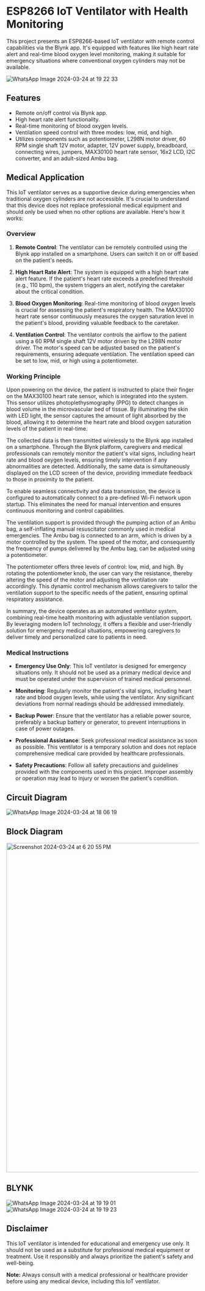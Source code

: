 # ESP8266 IoT Ventilator with Health Monitoring

This project presents an ESP8266-based IoT ventilator with remote control capabilities via the Blynk app. It's equipped with features like high heart rate alert and real-time blood oxygen level monitoring, making it suitable for emergency situations where conventional oxygen cylinders may not be available.


![WhatsApp Image 2024-03-24 at 19 22 33](https://github.com/keshavmarian/ESP8266-IoT-Ventilator-/assets/88151753/3d9a505f-ae7a-4f16-b923-fe911aa45b93)

## Features

- Remote on/off control via Blynk app.
- High heart rate alert functionality.
- Real-time monitoring of blood oxygen levels.
- Ventilation speed control with three modes: low, mid, and high.
- Utilizes components such as potentiometer, L298N motor driver, 60 RPM single shaft 12V motor, adapter, 12V power supply, breadboard, connecting wires, jumpers, MAX30100 heart rate sensor, 16x2 LCD, I2C converter, and an adult-sized Ambu bag.

## Medical Application

This IoT ventilator serves as a supportive device during emergencies when traditional oxygen cylinders are not accessible. It's crucial to understand that this device does not replace professional medical equipment and should only be used when no other options are available. Here's how it works:

### Overview

1. **Remote Control**: The ventilator can be remotely controlled using the Blynk app installed on a smartphone. Users can switch it on or off based on the patient's needs.

2. **High Heart Rate Alert**: The system is equipped with a high heart rate alert feature. If the patient's heart rate exceeds a predefined threshold (e.g., 110 bpm), the system triggers an alert, notifying the caretaker about the critical condition.

3. **Blood Oxygen Monitoring**: Real-time monitoring of blood oxygen levels is crucial for assessing the patient's respiratory health. The MAX30100 heart rate sensor continuously measures the oxygen saturation level in the patient's blood, providing valuable feedback to the caretaker.

4. **Ventilation Control**: The ventilator controls the airflow to the patient using a 60 RPM single shaft 12V motor driven by the L298N motor driver. The motor's speed can be adjusted based on the patient's requirements, ensuring adequate ventilation. The ventilation speed can be set to low, mid, or high using a potentiometer.

### Working Principle

Upon powering on the device, the patient is instructed to place their finger on the MAX30100 heart rate sensor, which is integrated into the system. This sensor utilizes photoplethysmography (PPG) to detect changes in blood volume in the microvascular bed of tissue. By illuminating the skin with LED light, the sensor captures the amount of light absorbed by the blood, allowing it to determine the heart rate and blood oxygen saturation levels of the patient in real-time.

The collected data is then transmitted wirelessly to the Blynk app installed on a smartphone. Through the Blynk platform, caregivers and medical professionals can remotely monitor the patient's vital signs, including heart rate and blood oxygen levels, ensuring timely intervention if any abnormalities are detected. Additionally, the same data is simultaneously displayed on the LCD screen of the device, providing immediate feedback to those in proximity to the patient.

To enable seamless connectivity and data transmission, the device is configured to automatically connect to a pre-defined Wi-Fi network upon startup. This eliminates the need for manual intervention and ensures continuous monitoring and control capabilities.

The ventilation support is provided through the pumping action of an Ambu bag, a self-inflating manual resuscitator commonly used in medical emergencies. The Ambu bag is connected to an arm, which is driven by a motor controlled by the system. The speed of the motor, and consequently the frequency of pumps delivered by the Ambu bag, can be adjusted using a potentiometer.

The potentiometer offers three levels of control: low, mid, and high. By rotating the potentiometer knob, the user can vary the resistance, thereby altering the speed of the motor and adjusting the ventilation rate accordingly. This dynamic control mechanism allows caregivers to tailor the ventilation support to the specific needs of the patient, ensuring optimal respiratory assistance.

In summary, the device operates as an automated ventilator system, combining real-time health monitoring with adjustable ventilation support. By leveraging modern IoT technology, it offers a flexible and user-friendly solution for emergency medical situations, empowering caregivers to deliver timely and personalized care to patients in need.


### Medical Instructions

- **Emergency Use Only**: This IoT ventilator is designed for emergency situations only. It should not be used as a primary medical device and must be operated under the supervision of trained medical personnel.

- **Monitoring**: Regularly monitor the patient's vital signs, including heart rate and blood oxygen levels, while using the ventilator. Any significant deviations from normal readings should be addressed immediately.

- **Backup Power**: Ensure that the ventilator has a reliable power source, preferably a backup battery or generator, to prevent interruptions in case of power outages.

- **Professional Assistance**: Seek professional medical assistance as soon as possible. This ventilator is a temporary solution and does not replace comprehensive medical care provided by healthcare professionals.

- **Safety Precautions**: Follow all safety precautions and guidelines provided with the components used in this project. Improper assembly or operation may lead to injury or worsen the patient's condition.

## Circuit Diagram

![WhatsApp Image 2024-03-24 at 18 06 19](https://github.com/keshavmarian/ESP8266-IoT-Ventilator-/assets/88151753/70f01f57-3037-4196-aaa1-de1e9128850b)

## Block Diagram 

<img width="863" alt="Screenshot 2024-03-24 at 6 20 55 PM" src="https://github.com/keshavmarian/ESP8266-IoT-Ventilator-/assets/88151753/9fcb9af6-e5df-4020-abe4-8af5aa58c69d">

## BLYNK 
![WhatsApp Image 2024-03-24 at 19 19 01](https://github.com/keshavmarian/ESP8266-IoT-Ventilator-/assets/88151753/b4b2f62e-013e-45f0-8973-d5b9a04b2ac6)
![WhatsApp Image 2024-03-24 at 19 19 23](https://github.com/keshavmarian/ESP8266-IoT-Ventilator-/assets/88151753/d0a1f5a7-9487-4696-9993-4b898d4fe17c)


## Disclaimer

This IoT ventilator is intended for educational and emergency use only. It should not be used as a substitute for professional medical equipment or treatment. Use it responsibly and always prioritize the patient's safety and well-being.

**Note:** Always consult with a medical professional or healthcare provider before using any medical device, including this IoT ventilator.

